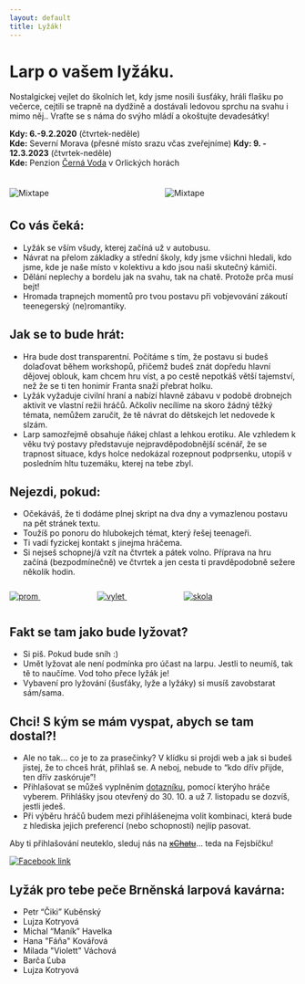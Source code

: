 ```yaml
---
layout: default
title: Lyžák!
---
```


# Larp o vašem lyžáku.

Nostalgickej vejlet do školních let, kdy jsme nosili šusťáky, hráli flašku po večerce, cejtili se trapně na dydžině a dostávali ledovou sprchu na svahu i mimo něj..
Vraťte se s náma do svýho mládí a okoštujte devadesátky!

**Kdy: 6.-9.2.2020** (čtvrtek-neděle)  
**Kde:** Severní Morava (přesné místo srazu včas zveřejníme)
**Kdy: 9. - 12.3.2023** (čtvrtek-neděle)  
**Kde:** Penzion <a href="https://www.penzioncernavoda.cz/" target="_blank">Černá Voda</a> v Orlických horách

<div class="image--center__wrapper" style="margin: 36px 0;">
    <img class="img-responsive center--image" src="/assets/img/snowman.gif" alt="Mixtape">
    <img style="margin-left:200px" class="img-responsive center--image" src="/assets/img/snowman.gif" alt="Mixtape">
</div>

## Co vás čeká:
* Lyžák se vším všudy, kterej začíná už v autobusu.
* Návrat na přelom základky a střední školy, kdy jsme všichni hledali, kdo jsme, kde je naše místo v kolektivu a kdo jsou naši skutečný kámiči.
* Dělání neplechy a bordelu jak na svahu, tak na chatě. Protože prča musí bejt!
* Hromada trapnejch momentů pro tvou postavu při vobjevování zákoutí teenegerský (ne)romantiky.

## Jak se to bude hrát:
* Hra bude dost transparentní. Počítáme s tím, že postavu si budeš dolaďovat během workshopů, přičemž budeš znát dopředu hlavní dějovej oblouk, kam chcem hru víst, a po cestě nepotkáš větší tajemství, než že se ti ten honimír Franta snaží přebrat holku.
* Lyžák vyžaduje civilní hraní a nabízí hlavně zábavu v podobě drobnejch aktivit ve vlastní režii hráčů. Ačkoliv necílíme na skoro žádný těžký témata, nemůžem zaručit, že tě návrat do dětskejch let nedovede k slzám.
* Larp samozřejmě obsahuje ňákej chlast a lehkou erotiku. Ale vzhledem k věku tvý postavy představuje nejpravděpodobnější scénář, že se trapnost situace, kdys holce nedokázal rozepnout podprsenku, utopíš v posledním hltu tuzemáku, kterej na tebe zbyl.

## Nejezdi, pokud:
* Očekáváš, že ti dodáme plnej skript na dva dny a vymazlenou postavu na pět stránek textu.
* Toužíš po ponoru do hlubokejch témat, který řešej teenageři.
* Ti vadí fyzickej kontakt s jinejma hráčema.
* Si nejseš schopnej/á vzít na čtvrtek a pátek volno. Příprava na hru začíná (bezpodmínečně) ve čtvrtek a jen cesta ti pravděpodobně sežere několik hodin.

<div style="padding: 12px 0;">
    <a href="https://larpovadatabaze.cz/larp/prom/cs/47950" target="_blank">
        <img class="inline-img banner" src="/assets/img/banners/prom_pixel.jpg" alt="prom" />
    </a>
    <a href="https://larpovadatabaze.cz/larp/skolni-vylet/cs/42250" target="_blank">
        <img class="inline-img banner" style="margin-left:100px" src="/assets/img/banners/vylet_pixel.jpg" alt="vylet" />
    </a>
    <a href="https://larpovadatabaze.cz/larp/skola/cs/31" target="_blank">
        <img class="inline-img banner" style="margin-left:100px" src="/assets/img/banners/skola_pixel.jpg" alt="skola" />
    </a>
</div>

## Fakt se tam jako bude lyžovat?
* Si piš. Pokud bude sníh :)
* Umět lyžovat ale není podmínka pro účast na larpu. Jestli to neumíš, tak tě to naučíme. Vod toho přece lyžák je!
* Vybavení pro lyžování (šusťáky, lyže a lyžáky) si musíš zavobstarat sám/sama.

## Chci! S kým se mám vyspat, abych se tam dostal?!
* Ale no tak… co je to za prasečinky? V klídku si projdi web a jak si budeš jistej, že to chceš hrát, přihlaš se. A neboj, nebude to “kdo dřív přijde, ten dřív zaskóruje”!
* Přihlašovat se můžeš vyplněním <a href="https://forms.gle/jCFJV9QoELP6deh89" target="_blank">dotazníku</a>, pomocí kterýho hráče vyberem. Přihlášky jsou otevřený do 30. 10. a už 7. listopadu se dozvíš, jestli jedeš.
* Při výběru hráčů budem mezi přihlášenejma volit kombinaci, která bude z hlediska jejich preferencí (nebo schopností) nejlíp pasovat.


Aby ti přihlašování neuteklo, sleduj nás na <a href="https://www.xchat.cz/" target="_blank"><span style="text-decoration: line-through;">xChatu</span></a>… teda na Fejsbíčku!

<div class=".omepage--link__big--wrapper">
        <a href="https://www.facebook.com/Ly%C5%BE%C3%A1k-347695455890116/" target="_blank">
            <img class="homepage--link__big" src="/assets/img/facebook_pixel.jpg" alt="Facebook link"/>
        </a>
</div>

## Lyžák pro tebe peče Brněnská larpová kavárna:
* Petr “Čiki” Kuběnský
* Lujza Kotryová
* Michal “Maník” Havelka
* Hana "Fáňa" Kovářová
* Milada "Violett" Váchová
* Barča Ľuba
* Lujza Kotryová
